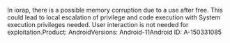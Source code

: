 In iorap, there is a possible memory corruption due to a use after free. This could lead to local escalation of privilege and code execution with System execution privileges needed. User interaction is not needed for exploitation.Product: AndroidVersions: Android-11Android ID: A-150331085